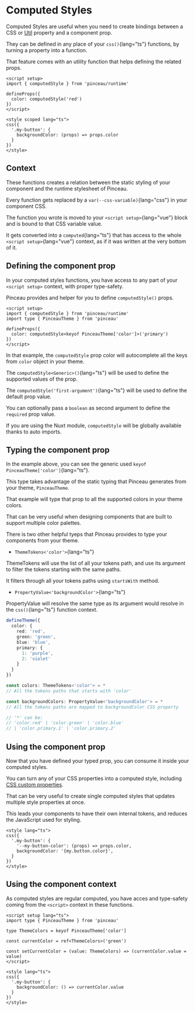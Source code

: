 # Computed Styles

Computed Styles are useful when you need to create bindings between a CSS or [Util](/configuration/utils-properties) property and a component prop.

They can be defined in any place of your `css()`{lang="ts"} functions, by turning a property into a function.

That feature comes with an utility function that helps defining the related props.

```vue
<script setup>
import { computedStyle } from 'pinceau/runtime'

defineProps({
  color: computedStyle('red')
})
</script>

<style scoped lang="ts">
css({
  '.my-button': {
    backgroundColor: (props) => props.color
  }
})
</style>
```

## Context

These functions creates a relation between the static styling of your component and the runtime stylesheet of Pinceau.

Every function gets replaced by a `var(--css-variable)`{lang="css"} in your component CSS.

The function you wrote is moved to your `<script setup>`{lang="vue"} block and is bound to that CSS variable value.

It gets converted into a `computed`{lang="ts"} that has access to the whole `<script setup>`{lang="vue"} context, as if it was written at the very bottom of it.

## Defining the component prop

In your computed styles functions, you have access to any part of your `<script setup>` context, with proper type-safety.

Pinceau provides and helper for you to define `computedStyle()` props.

```vue
<script setup>
import { computedStyle } from 'pinceau/runtime'
import type { PinceauTheme } from 'pinceau'

defineProps({
  color: computedStyle<keyof PinceauTheme['color']>('primary')
})
</script>
```

In that example, the `computedStyle` prop color will autocomplete all the keys from `color` object in your theme.

The `computedStyle<Generic>()`{lang="ts"} will be used to define the supported values of the prop.

The `computedStyle('first-argument')`{lang="ts"} will be used to define the default prop value.

You can optionally pass a `boolean` as second argument to define the `required` prop value.

If you are using the Nuxt module, `computedStyle` will be globally available thanks to auto imports.

## Typing the component prop

In the example above, you can see the generic used `keyof PinceauTheme['color']`{lang="ts"}.

This type takes advantage of the static typing that Pinceau generates from your theme, `PinceauTheme`.

That example will type that prop to all the supported colors in your theme colors.

That can be very useful when designing components that are built to support multiple color palettes.

There is two other helpful tyeps that Pinceau provides to type your components from your theme.

- `ThemeTokens<'color'>`{lang="ts"}

ThemeTokens will use the list of all your tokens path, and use its argument to filter the tokens starting with the same paths.

It filters through all your tokens paths using `startsWith` method.

- `PropertyValue<'backgroundColor'>`{lang="ts"}

PropertyValue will resolve the same type as its argument would resolve in the `css()`{lang="ts"} function context.

```ts
defineTheme({
  color: {
    red: 'red',
    green: 'green',
    blue: 'blue',
    primary: {
      1: 'purple',
      2: 'violet'
    }
  }
})

const colors: ThemeTokens<'color'> = *
// All the tokens paths that starts with 'color'

const backgroundColors: PropertyValue<'backgroundColor'> = *
// All the tokens paths are mapped to backgroundColor CSS property

// '*' can be:
// 'color.red' | 'color.green' | 'color.blue'
// | 'color.primary.1' | 'color.primary.2'
```

## Using the component prop

Now that you have defined your typed prop, you can consume it inside your computed styles.

You can turn any of your CSS properties into a computed style, including [CSS custom properties](https://developer.mozilla.org/en-US/docs/Web/CSS/Using_CSS_custom_properties).

That can be very useful to create single computed styles that updates multiple style properties at once.

This leads your components to have their own internal tokens, and reduces the JavaScript used for styling.

```vue
<style lang="ts">
css({
  '.my-button': {
    '--my-button-color': (props) => props.color,
    backgroundColor: '{my.button.color}',
  }
})
</style>
```

## Using the component context

As computed styles are regular computed, you have acces and type-safety coming from the `<script>` context in these functions.

```vue
<script setup lang="ts">
import type { PinceauTheme } from 'pinceau'

type ThemeColors = keyof PinceauTheme['color']

const currentColor = ref<ThemeColors>('green')

const setCurrentColor = (value: ThemeColors) => (currentColor.value = value)
</script>

<style lang="ts">
css({
  '.my-button': {
    backgroundColor: () => currentColor.value
  }
})
</style>
```

